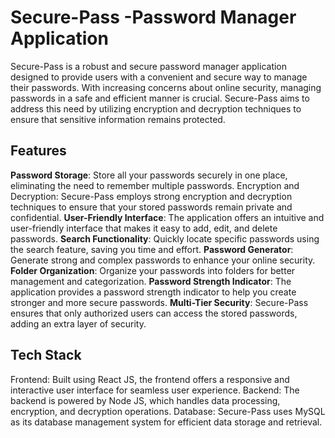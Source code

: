# Secure-Pass -Password Manager Application

Secure-Pass is a robust and secure password manager application designed to provide users with a convenient and secure way to manage their passwords. With increasing concerns about online security, managing passwords in a safe and efficient manner is crucial. Secure-Pass aims to address this need by utilizing encryption and decryption techniques to ensure that sensitive information remains protected.

## Features
**Password Storage**: Store all your passwords securely in one place, eliminating the need to remember multiple passwords.
Encryption and Decryption: Secure-Pass employs strong encryption and decryption techniques to ensure that your stored passwords remain private and confidential.
**User-Friendly Interface**: The application offers an intuitive and user-friendly interface that makes it easy to add, edit, and delete passwords.
**Search Functionality**: Quickly locate specific passwords using the search feature, saving you time and effort.
**Password Generator**: Generate strong and complex passwords to enhance your online security.
**Folder Organization**: Organize your passwords into folders for better management and categorization.
**Password Strength Indicator**: The application provides a password strength indicator to help you create stronger and more secure passwords.
**Multi-Tier Security**: Secure-Pass ensures that only authorized users can access the stored passwords, adding an extra layer of security.

## Tech Stack
Frontend: Built using React JS, the frontend offers a responsive and interactive user interface for seamless user experience.
Backend: The backend is powered by Node JS, which handles data processing, encryption, and decryption operations.
Database: Secure-Pass uses MySQL as its database management system for efficient data storage and retrieval.
